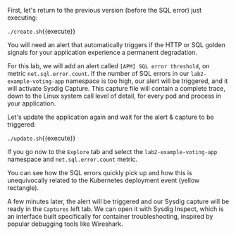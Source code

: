 First, let's return to the previous version (before the SQL error) just executing:

`./create.sh`{{execute}}

You will need an alert that automatically triggers if the HTTP or SQL golden signals for your application experience a permanent degradation.

For this lab, we will add an alert called `[APM] SQL error threshold`, on metric `net.sql.error.count`.  If the number of SQL errors in our `lab2-example-voting-app` namespace is too high, our alert will be triggered, and it will activate Sysdig Capture.  This capture file will contain a complete trace, down to the Linux system call level of detail, for every pod and process in your application.

Let's update the application again and wait for the alert & capture to be triggered:

`./update.sh`{{execute}}

If you go now to the `Explore` tab and select the `lab2-example-voting-app` namespace and `net.sql.error.count` metric.

You can see how the SQL errors quickly pick up and how this is unequivocally related to the Kubernetes deployment event (yellow rectangle).

A few minutes later, the alert will be triggered and our Sysdig capture will be ready in the `Captures` left tab.  We can open it with Sysdig Inspect, which is an interface built specifically for container troubleshooting, inspired by popular debugging tools like Wireshark.
